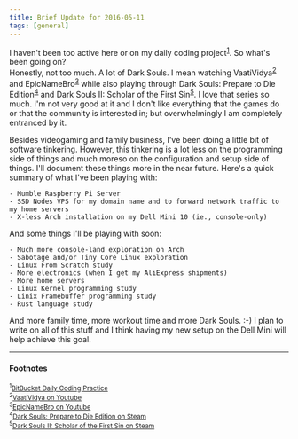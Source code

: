 ```yaml
---
title: Brief Update for 2016-05-11
tags: [general]
---
```


I haven't been too active here or on my daily coding project<sup><a href="#2016-05-11_ref1">1</a></sup>.  So
what's been going on?<br/>
Honestly, not too much.  A lot of Dark Souls. I mean watching VaatiVidya<sup><a href="#2016-05-11_ref2">2
</a></sup> and EpicNameBro<sup><a href="#2016-05-11_ref3">3</a></sup> while also playing through Dark Souls:
Prepare to Die Edition<sup><a href="#2016-05-11_ref4">4</a></sup> and Dark Souls II: Scholar of the First
Sin<sup><a href="#2016-05-11_ref5">5</a></sup>.  I love that series so much. I'm not very good at it and I
don't like everything that the games do or that the community is interested in; but overwhelmingly I am
completely entranced by it.

Besides videogaming and family business, I've been doing a little bit of software tinkering.  However, this
tinkering is a lot less on the programming side of things and much moreso on the configuration and setup
side of things.  I'll document these things more in the near future.  Here's a quick summary of what I've been
playing with:

    - Mumble Raspberry Pi Server
    - SSD Nodes VPS for my domain name and to forward network traffic to my home servers
    - X-less Arch installation on my Dell Mini 10 (ie., console-only)

And some things I'll be playing with soon:

    - Much more console-land exploration on Arch
    - Sabotage and/or Tiny Core Linux exploration
    - Linux From Scratch study
    - More electronics (when I get my AliExpress shipments)
    - More home servers
    - Linux Kernel programming study
    - Linix Framebuffer programming study
    - Rust language study

And more family time, more workout time and more Dark Souls. :-)  I plan to write on all of this stuff and I
think having my new setup on the Dell Mini will help achieve this goal.

----

#### Footnotes

<sub><sup id="2016-05-11_ref1">1</sup><a href="https://bitbucket.org/GrooveStomp/practice/src">BitBucket Daily Coding Practice</a></sub><br/>
<sub><sup id="2016-05-11_ref2">2</sup><a href="https://www.youtube.com/user/VaatiVidya/playlists">VaatiVidya on Youtube</a></sub><br/>
<sub><sup id="2016-05-11_ref3">3</sup><a href="https://www.youtube.com/user/EpicNameBro/playlists">EpicNameBro on Youtube</a></sub><br/>
<sub><sup id="2016-05-11_ref4">4</sup><a href="http://store.steampowered.com/app/211420/">Dark Souls: Prepare to Die Edition on Steam</a></sub><br/>
<sub><sup id="2016-05-11_ref5">5</sup><a href="http://store.steampowered.com/app/335300/">Dark Souls II: Scholar of the First Sin on Steam</a></sub><br/>
